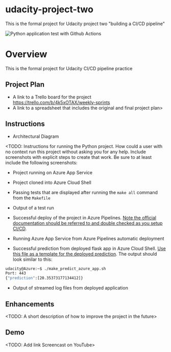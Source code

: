 # udacity-project-two
This is the formal project for Udacity project two "building a CI/CD pipeline"

![Python application test with Github Actions](https://github.com/lgao066/udacity-project-two/workflows/Python%20application%20test%20with%20Github%20Actions/badge.svg)

# Overview

This is the formal project for Udacity CI/CD pipeline practice

## Project Plan

* A link to a Trello board for the project
https://trello.com/b/4k5xOTAX/weekly-sprints
* A link to a spreadsheet that includes the original and final project plan>

## Instructions

* Architectural Diagram

<TODO:  Instructions for running the Python project.  How could a user with no context run this project without asking you for any help.  Include screenshots with explicit steps to create that work. Be sure to at least include the following screenshots:

* Project running on Azure App Service

* Project cloned into Azure Cloud Shell

* Passing tests that are displayed after running the `make all` command from the `Makefile`

* Output of a test run

* Successful deploy of the project in Azure Pipelines.  [Note the official documentation should be referred to and double checked as you setup CI/CD](https://docs.microsoft.com/en-us/azure/devops/pipelines/ecosystems/python-webapp?view=azure-devops).

* Running Azure App Service from Azure Pipelines automatic deployment

* Successful prediction from deployed flask app in Azure Cloud Shell.  [Use this file as a template for the deployed prediction](https://github.com/udacity/nd082-Azure-Cloud-DevOps-Starter-Code/blob/master/C2-AgileDevelopmentwithAzure/project/starter_files/flask-sklearn/make_predict_azure_app.sh).
The output should look similar to this:

```bash
udacity@Azure:~$ ./make_predict_azure_app.sh
Port: 443
{"prediction":[20.35373177134412]}
```

* Output of streamed log files from deployed application

> 

## Enhancements

<TODO: A short description of how to improve the project in the future>

## Demo 

<TODO: Add link Screencast on YouTube>
